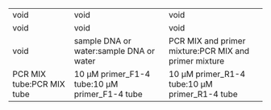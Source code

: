 ||||
|----|----|----|
|void|void|void|
|void|void|void|
|void|sample DNA or water:sample DNA or water|PCR MIX and primer mixture:PCR MIX and primer mixture|
|PCR MIX tube:PCR MIX tube|10 μM primer_F1-4 tube:10 μM primer_F1-4 tube|10 μM primer_R1-4 tube:10 μM primer_R1-4 tube|
